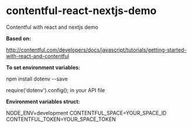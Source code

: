 # contentful-react-nextjs-demo
Contentful with react and nextjs demo


**Based on:**

http://contentful.com/developers/docs/javascript/tutorials/getting-started-with-react-and-contentful

**To set environment variables:**

npm install dotenv --save  

require('dotenv').config(); 
in your API file

**Environment variables struct:**

NODE_ENV=development
CONTENTFUL_SPACE=YOUR_SPACE_ID
CONTENTFUL_TOKEN=YOUR_SPACE_TOKEN